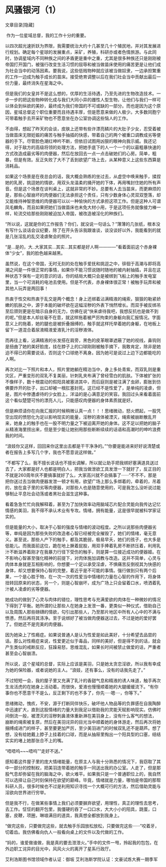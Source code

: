# 风骚银河（1）

文章目录[隐藏] 

 作为一位星域总督，我的工作十分的重要。

以四次超光速折跃为界限，我需要统治大约十几甚至几十个殖民地，并对其发展进行规划。确定每个星球的发展重点，采矿，养殖，科研亦或者色情旅游。与此同时，协调星域内不同种族之间的矛盾更是重中之重，尤其是很多种族还只是刚刚被帝国打开国门，被强行改变生活习惯的屈辱和被当做苗床使用的痛苦更是让他们成为社会当中的动荡因素。要我说，这些低贱物种就应该被当做奴隶，一边承担繁重的工作一边成为触手成长的苗床。接受绝育调整以后在我们社会当中贡献出最后一份力量，最终消失在星海之中。

但是我们的女皇并不是这么想的，优厚的生活待遇，乃至先进的生物改造技术。一步一步的把这些物种转化成与我们大同小异的雌性人型生物，让他们与我们一样可以体会到纵欲的美妙，最终成为我们帝国的不可或缺的一部分。而也是因为这个原因，星域总督这个职位重要而且待遇丰厚，但是愿意来做的人极少。大多数同胞宁可带着触手去开采矿物也不愿意坐在办公室协调这些恼人的工作。

不由得，想起了昨天的会谈，皮肤上还带有些许漂亮鳞片的大肚子少女，忍受着被当做苗床无限妊娠的痛苦与触手抽插的快感，带着自己的两个被重口调教成劣等便器的手下。尽管脸色潮红呻吟不断，但依旧试图用凶狠的眼神向我示威。我还记得，对于敌方的高级将领的处理方法，把她手底下的人一个一个的以最粗暴快速的方式改造成最劣等的肉便器，然后在放回去一点一点击破她们的心房。简单，粗暴，但是有效。反正失败了大不了丢到欲望广场上去，从某种意义上这些东西算是消耗品。

如果这个场景是在夜总会的话，我大概会熟练的坐过去，从虚空中唤来触手，揉捏她的乳房，挑逗她的情欲，用双头龙温柔的捅开她的下体，再用嘴封住她的所有声音。但是这个场景在谈判桌上，这就非常的不妙。总要有人去当苗床，而更麻烦的是，那些心智崩坏的肉便器们无法承担这个责任，只有少数身体心灵双双堕落，却又能维持神智思维的肉便器可以以一种愉快的方式承担这项工作。但是这种人可谓凤毛麟角，而且如果把她们当做苗床也未免大材小用，于是这项任务就像接力棒一样，轮流交给那些刚刚被迫加入帝国，被改造被淫化的种族们。

“所以说，这就是你的工作报告？你们，就没说一句话么？”薄薄的几张纸，根本没有写什么谈话会议纪要，除了在开头告诉我跟谁谈，谈没谈好以外，我能看到的就是几张淫乱的乱交凌虐聚会的照片。

“是…是的，大..大家其实…其实…其实都是好人啊————”看着面前这个赤身裸体“少女”，我的脸色越来越黑。

虽然说，在这个帝国，无时无刻的处在触手爱抚和挑逗之中，徘徊于高潮与即将高潮之间是一件很正常的事情，如果你不能习惯说随时随地的被内射抽插，并且在这种状态下保有一定的意识的话，你的结局大概只会是被绑到飞船上的触手发电室里，当一个可消耗的电池去使用。但是不代表，赤身裸体很正常！被触手玩弄和被其他人玩弄是两回事！

热衷于性交和热衷于乱交是两个概念！身上还绑着沾满精液的绳索，狠狠的勒紧娇嫩的肌肤之中，源于本能的破坏欲在这幅淫秽的外表下悄然增长。而双手被反绑吊至后颈则更是在暗示自身的无力，仿佛在说“快来虐待我吧，我想反抗也是做不到的呢。”但是本人却丝毫不在意，就这样拖着被严厉拘束的身躯向我汇报情况。字面意义上的拖着，她的腿也是被折叠捆缚的，触手就这样托举着她的身躯，在地板上留下一道混合着尿液精液爱液乳汁的淫秽液体。

而再往上看，沾满精液的长发搭在肩旁，黑色的皮革眼罩遮蔽了她的视线，鼻钩则是扭曲了她的美好脸庞，挂在脖子上的口球刚刚被触手摘下，我敢肯定，除非是她迫不得已的需要说话，否则这个口球绝不离身。因为她可是说过上边下边都能吃的人啊。

再次对比一下照片和本人，照片里她躺在精泊当中，身上多处青紫，而双乳则是重灾区，严重变形的双乳不复美丽，针刺乳夹布满了曾经雪白的肌肤。下体被扩张的不像样子，数十根震动的假阳具被塞进其中，而后庭则是被注满了虫卵，膨胀到仿佛要炸开的肚子，出口却被一根肛塞封死。这已经不是性爱了，是单纯的凌虐，但是，图片中惨遭虐待的少女脸上，洋溢的是心满意足的笑容。我回过头来看着面前这个看似楚楚可怜的漂亮人儿，只能感叹肉便器的身体素质就是好。

但是麻烦请你在向我汇报的时候稍微认真一点！！！思绪微动，怒火燃起，一股凭空出现的愤怒化为足以影响现实的能量，淫秽的液体被湮灭，绳索被崩断散乱开来，她身上的触手也在一股不明力量之下被迫离开她的身体。这不足以把她的脑子从精液海里捞出来，但是至少能让她别用那些断断续续的话语和高潮时的呻吟浪费我的时间。

“浪妓你又这样，回回来你这里出去都是干干净净的。”“你要是能进来好好说清楚或者在报告上多写几个字，我也不愿意说这样做。”

“不都写了么，我不擅长说话也不擅长调解，所以就让助手把我绑好塞满道具送过去了，大家都是好人也都是明白人，把我当做泄欲工具发泄一下就好了，反正目的不就是260周年庆不要搞事就好了么，大家高兴就不会搞事了······”不不不，那是把你送过去当做肉便器发泄一顿才有用，欲望广场上那么多绑着的，牵着的，吊着的，放在盒子里的劣等肉便器，对那些人也是随意使用的，可是我怎么没听说过能够制止平息社会动荡或者黑社会滋生这种事。

看着急急忙忙向我解释着，甚至为了加快效率动用脑域芯片配合灵能向我传达记忆情感的美羽，我不得不承认术业有专攻。情绪，拥有能量，这是很早就被科学家证实的。

但是能量的大小，取决于心智的强度与情绪的波动程度。之所以说那些肉便器劣等，单纯是因为那些失败的改造者心智已经被完全摧毁了，她们的情绪，毫无意义。甚至说，那些人产下的触手，都及其脆弱，极易早夭，她们的孩子，也大多是低能儿。而我面前这位，跪在地上撅着屁股，用双手捧着乳房不断挤压着，利用乳汁不断滋养着刚才在我暴力行径下受伤的触手，则是算一位接近成功的便器姬。在不影响心智甚至强化精神的前提下，对肉体施加调教与改造。这并不简单，心灵与肉体本身就是互相影响的，你想要一个足以承受淫虐，不惧痛苦反倒视其为快感的身体，却又想要保持心智的完整，着近乎是不可能的事情。强行做到只有两个后果，一个是心胜于物，在一次一次的性爱当中情绪的力量在心智的作用下，将身体扭转回原来的状态，另一个，则是心智崩坏，成为广场上只会留着口水，喷洒着乳汁被人凌虐的劣等便器。

她成功的做到了心灵与肉体的错位，理性思考与充满爱欲的肉体在一种微妙的情况下得到了平衡。她所谓的让那些人在她身上发泄一番，更类似一种仪式，借助自己以及周围人那些磅礴的情欲，勾引出那些人，乃至那片地区中所有人心中的不满与愤懑，然后再将其涤净。至于说绑好了被当做肉便器送过去，不过是她的爱好罢了。但她还不是完美的肉便器。

因为她染上了性瘾症。如果说普通人是认为性爱是如此美好，十分希望去品尝的话。那么对性瘾症来说，性爱更近似于毒品，同样的美好，但是得不到的话，就会产生类似的戒断反应，狂躁易怒，思维混乱，如果长时间被禁止做爱的话，严重者甚至会心智崩溃。

所以说，这个星域的总督，实际上应该是美羽，只是她太贪恋淫欲，所以我有幸成为她的保险器，或者说她的主人。“浪妓，还有事么，没有的话我先走了。”

不过短短一会，我的屋子里又充满了乳汁的香甜气息和精液的诱人味道，触手再次生龙活虎的在她身上活动着。而很快，爱液也慢慢顺着她的大腿缓缓流下。“有你事你也不愿意干不是么，反正剩下的也不多了，你先·····嗯····，你等下。”

思绪微动，愧疚，不安，源于打断同伴快乐，破坏他人物品等的负罪感在自我陶醉中迅速扩大，直到这股情绪的力量大到我足以借助我的灵能天赋影响现实。仿佛时间倒流一般，被湮灭的淫秽刺鼻液体重新淋在美羽身上，没有什么客气的想法，
崩断的绳索被复原，然后在美羽诧异的目光当中顺着她的身体游走，然后再次将她捆缚成进门的样子，甚至要更加严厉，至少美羽进门的时候双乳还不是葫芦。想了想，没有给她戴上脖子上挂着的口球，而是从抽屉里掏出一个阳具型的口塞，结结实实的堵上她那张合不上的嘴。

“唔唔呜~~~唔呜”“走好不送。”

感知着这件屋子里的庞大情绪能量，在原主人与我十分熟悉的情况下，我窃取了其中一部分的控制权，把美羽连带着她的触手一同送出我的办公室。人走了，但是那股气息却弥留在我的脑海之中，欲火难平。如果我只是一个普通职位上的，我自然可以选择让自己时刻保持在欲望的巅峰。毕竟，情绪就是力量，哪怕是帝国的那帮科研人员，很多时候也不过是利用知识寻找一个大概可行的方法，然后借助灵能与淫欲向世界进行穷举。

但是我不行，在做某些事情上我们必须要摒弃欲望，用理性，真正的理性去思考，去工作。怔怔的翻开包里，我僵硬的吞了一口口水，大大小小的阳具，跳蛋，口塞，皮鞭，项圈，琳琅满目的道具，我真想全都放到我身上。

“做完这些，只要做完这些，就去触手乐园放松放松，只要做完这些······”咬着牙，切着齿。我仿佛看向仇人一般看向桌上的文件以及代做的工作。

“妈的，谁爱做谁做，我是真的要去泄泄火。”手中的文件一甩，拎起我的包包，在外边职工诧异的目光中，风风火火的离开了星系行政厅。

艾利浩斯图书馆领域作者认证：御坂
艾利浩斯学院认证：文豪试炼大赛一期季军
